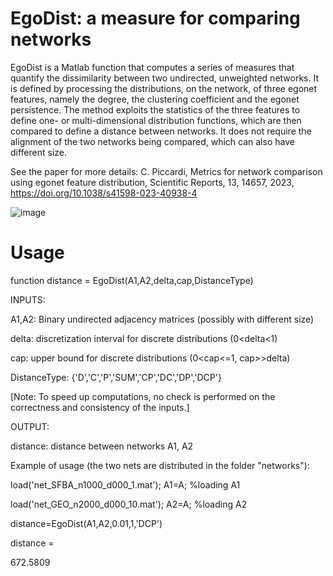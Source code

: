 # EgoDist: a measure for comparing networks

EgoDist is a Matlab function that computes a series of measures that quantify the dissimilarity between two undirected, unweighted networks.
It is defined by processing the distributions, on the network, of three egonet features, namely the degree, the clustering coefficient and the egonet persistence.
The method exploits the statistics of the three features to define one- or multi-dimensional distribution functions, which are then compared to define a distance between networks.
It does not require the alignment of the two networks being compared, which can also have different size.

See the paper for more details:
C. Piccardi, Metrics for network comparison using egonet feature distribution, Scientific Reports, 13, 14657, 2023, https://doi.org/10.1038/s41598-023-40938-4

![image](https://github.com/CarloPiccardi/EgoDist-a-measure-for-comparing-networks/assets/159918290/b260515d-cd26-4424-a5b3-8a4e2d48f91c)

# Usage


function distance = EgoDist(A1,A2,delta,cap,DistanceType)

INPUTS:

A1,A2: Binary undirected adjacency matrices (possibly with different size)

delta: discretization interval for discrete distributions (0<delta<1)

cap: upper bound for discrete distributions (0<cap<=1, cap>>delta)

DistanceType: {'D','C','P','SUM','CP','DC','DP','DCP'}

[Note: To speed up computations, no check is performed on the correctness and consistency of the inputs.]

OUTPUT:   

distance: distance between networks A1, A2

Example of usage (the two nets are distributed in the folder "networks"):

load('net_SFBA_n1000_d000_1.mat'); A1=A; %loading A1

load('net_GEO_n2000_d000_10.mat'); A2=A; %loading A2

distance=EgoDist(A1,A2,0.01,1,'DCP')

distance =

   672.5809
   
 
